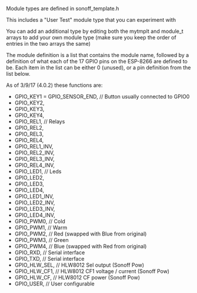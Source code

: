 Module types are defined in sonoff_template.h

This includes a "User Test" module type that you can experiment with

You can add an additional type by editing both the mytmplt and module_t arrays to add your own module type (make sure you keep the order of entries in the two arrays the same)

The module definition is a list that contains the module name, followed by a definition of what each of the 17 GPIO pins on the ESP-8266 are defined to be. Each item in the list can be either 0 (unused), or a pin definition from the list below.

As of 3/9/17 (4.0.2) these functions are:

* GPIO_KEY1 = GPIO_SENSOR_END,  // Button usually connected to GPIO0
* GPIO_KEY2,
* GPIO_KEY3,
* GPIO_KEY4,
* GPIO_REL1,           // Relays
* GPIO_REL2,
* GPIO_REL3,
* GPIO_REL4,
* GPIO_REL1_INV,
* GPIO_REL2_INV,
* GPIO_REL3_INV,
* GPIO_REL4_INV,
* GPIO_LED1,           // Leds
* GPIO_LED2,
* GPIO_LED3,
* GPIO_LED4,
* GPIO_LED1_INV,
* GPIO_LED2_INV,
* GPIO_LED3_INV,
* GPIO_LED4_INV,
* GPIO_PWM0,           // Cold
* GPIO_PWM1,           // Warm
* GPIO_PWM2,           // Red (swapped with Blue from original)
* GPIO_PWM3,           // Green
* GPIO_PWM4,           // Blue (swapped with Red from original)
* GPIO_RXD,            // Serial interface
* GPIO_TXD,            // Serial interface
* GPIO_HLW_SEL,        // HLW8012 Sel output (Sonoff Pow)
* GPIO_HLW_CF1,        // HLW8012 CF1 voltage / current (Sonoff Pow)
* GPIO_HLW_CF,         // HLW8012 CF power (Sonoff Pow)
* GPIO_USER,           // User configurable
